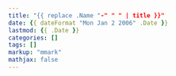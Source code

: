 ```yaml
---
title: "{{ replace .Name "-" " " | title }}"
date: {{ dateFormat "Mon Jan 2 2006" .Date }}
lastmod: {{ .Date }}
categories: []
tags: []
markup: "mmark"
mathjax: false
---
```


